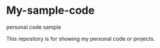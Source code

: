 # My-sample-code
personal code sample

This repository is for showing my personal code or projects.
